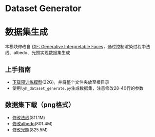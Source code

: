 <!--
 * @Author: lyh
 * @Date: 2022-05-19 16:11:42
 * @LastEditors: lyh
 * @LastEditTime: 2022-05-19 22:12:24
 * @FilePath: /Digital-human-facial-color-realism-analysis-system/DatasetGenerator/README.md
 * @Description: 
 * 
 * Copyright (c) 2022 by lyh, All Rights Reserved. 
-->
# Dataset Generator
# 数据集生成

本模块修改自 [GIF: Generative Interpretable Faces](https://github.com/ParthaEth/GIF)，通过控制渲染过程中法线、albedo、光照实现数据集生成

## 上手指南
* [下载预训练模型](https://pan.baidu.com/s/13dkSCxBxBIWgwJBCgNvvSw?pwd=0000)(22G)，并将整个文件夹放至根目录
* 使用```lyh_dataset_generate.py```生成数据集，注意修改28-40行的参数

## 数据集下载（png格式）
* [修改法线](https://pan.baidu.com/s/1ZbwazWAxsLGyhlHDvJbAZw?pwd=0000)(811.1M)
* [修改albedo](https://pan.baidu.com/s/1t6A63dobXA7zCGdjBtLlow?pwd=0000)(801.4M)
* [修改光照](https://pan.baidu.com/s/1swi_8oxTODt13WZ0XoPc4w?pwd=0000)(825.5M)